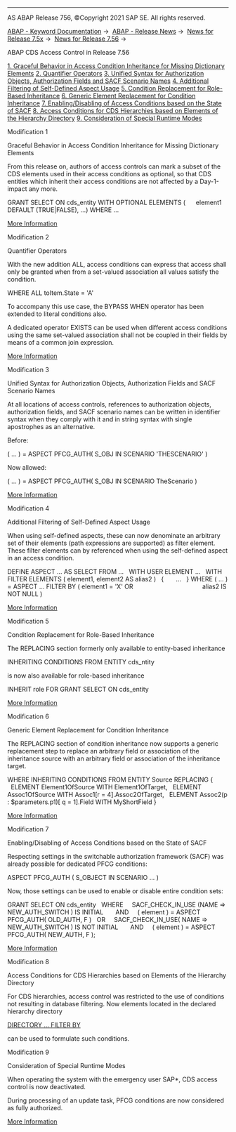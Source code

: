   

* * *

AS ABAP Release 756, ©Copyright 2021 SAP SE. All rights reserved.

[ABAP - Keyword Documentation](javascript:call_link\('abenabap.htm'\)) →  [ABAP - Release News](javascript:call_link\('abennews.htm'\)) →  [News for Release 7.5x](javascript:call_link\('abennews-75.htm'\)) →  [News for Release 7.56](javascript:call_link\('abennews-756.htm'\)) → 

ABAP CDS Access Control in Release 7.56

[1\. Graceful Behavior in Access Condition Inheritance for Missing Dictionary Elements](#!ABAP_MODIFICATION_1@1@)
[2\. Quantifier Operators](#!ABAP_MODIFICATION_2@2@)
[3\. Unified Syntax for Authorization Objects, Authorization Fields and SACF Scenario Names](#!ABAP_MODIFICATION_3@3@)
[4\. Additional Filtering of Self-Defined Aspect Usage](#!ABAP_MODIFICATION_4@4@)
[5\. Condition Replacement for Role-Based Inheritance](#!ABAP_MODIFICATION_5@5@)
[6\. Generic Element Replacement for Condition Inheritance](#!ABAP_MODIFICATION_6@6@)
[7\. Enabling/Disabling of Access Conditions based on the State of SACF](#!ABAP_MODIFICATION_7@7@)
[8\. Access Conditions for CDS Hierarchies based on Elements of the Hierarchy Directory](#!ABAP_MODIFICATION_8@8@)
[9\. Consideration of Special Runtime Modes](#!ABAP_MODIFICATION_9@9@)

Modification 1   

Graceful Behavior in Access Condition Inheritance for Missing Dictionary Elements

From this release on, authors of access controls can mark a subset of the CDS elements used in their access conditions as optional, so that CDS entities which inherit their access conditions are not affected by a Day-1-impact any more.

GRANT SELECT ON cds\_entity WITH OPTIONAL ELEMENTS (
     element1 DEFAULT (TRUE|FALSE), ...) WHERE ...

[More Information](javascript:call_link\('abencds_dcl_role_cond_rule.htm'\))

Modification 2   

Quantifier Operators

With the new addition ALL, access conditions can express that access shall only be granted when from a set-valued association all values satisfy the condition.

WHERE ALL toItem.State = 'A'

To accompany this use case, the BYPASS WHEN operator has been extended to literal conditions also.

A dedicated operator EXISTS can be used when different access conditions using the same set-valued association shall not be coupled in their fields by means of a common join expression.

[More Information](javascript:call_link\('abencds_dcl_role_conditions.htm'\))

Modification 3   

Unified Syntax for Authorization Objects, Authorization Fields and SACF Scenario Names

At all locations of access controls, references to authorization objects, authorization fields, and SACF scenario names can be written in identifier syntax when they comply with it and in string syntax with single apostrophes as an alternative.

Before:

( ... ) = ASPECT PFCG\_AUTH( S\_OBJ IN SCENARIO 'THESCENARIO' )

Now allowed:

( ... ) = ASPECT PFCG\_AUTH( S\_OBJ IN SCENARIO TheScenario )

[More Information](javascript:call_link\('abencds_f1_define_role.htm'\))

Modification 4   

Additional Filtering of Self-Defined Aspect Usage

When using self-defined aspects, these can now denominate an arbitrary set of their elements (path expressions are supported) as filter element. These filter elements can by referenced when using the self-defined aspect in an access condition.

DEFINE ASPECT ... AS SELECT FROM ...
  WITH USER ELEMENT ...
  WITH FILTER ELEMENTS ( element1, element2 AS alias2 )
  {
      ...
  }
WHERE ( ... ) = ASPECT ... FILTER BY ( element1 = 'X' OR
                                       alias2 IS NOT NULL )

[More Information](javascript:call_link\('abencds_f1_cond_aspect.htm'\))

Modification 5   

Condition Replacement for Role-Based Inheritance

The REPLACING section formerly only available to entity-based inheritance

INHERITING CONDITIONS FROM ENTITY cds\_ntity

is now also available for role-based inheritance

INHERIT role FOR GRANT SELECT ON cds\_entity

[More Information](javascript:call_link\('abencds_f1_cond_inherit.htm'\))

Modification 6   

Generic Element Replacement for Condition Inheritance

The REPLACING section of condition inheritance now supports a generic replacement step to replace an arbitrary field or association of the inheritance source with an arbitrary field or association of the inheritance target.

WHERE INHERITING CONDITIONS FROM ENTITY Source REPLACING {
  ELEMENT Element1OfSource WITH Element1OfTarget,
  ELEMENT Assoc1OfSource WITH Assoc1\[r = 4\].Assoc2OfTarget,
  ELEMENT Assoc2(p : $parameters.p1)\[ q = 1\].Field WITH MyShortField }

[More Information](javascript:call_link\('abencds_f1_cond_inherit_replacing.htm'\))

Modification 7   

Enabling/Disabling of Access Conditions based on the State of SACF

Respecting settings in the switchable authorization framework (SACF) was already possible for dedicated PFCG conditions:

ASPECT PFCG\_AUTH ( S\_OBJECT IN SCENARIO ... )

Now, those settings can be used to enable or disable entire condition sets:

GRANT SELECT ON cds\_entity
  WHERE
    SACF\_CHECK\_IN\_USE (NAME => NEW\_AUTH\_SWITCH ) IS INITIAL
      AND
    ( element ) = ASPECT PFCG\_AUTH( OLD\_AUTH, F )
  OR
    SACF\_CHECK\_IN\_USE( NAME => NEW\_AUTH\_SWITCH ) IS NOT INITIAL
      AND
    ( element ) = ASPECT PFCG\_AUTH( NEW\_AUTH, F );

[More Information](javascript:call_link\('abencds_f1_dcl_function.htm'\))

Modification 8   

Access Conditions for CDS Hierarchies based on Elements of the Hierarchy Directory

For CDS hierarchies, access control was restricted to the use of conditions not resulting in database filtering. Now elements located in the declared hierarchy directory

[DIRECTORY ... FILTER BY](abencds_f1_define_hierarchy.htm#!ABAP_ADDITION_4@4@)

can be used to formulate such conditions.

Modification 9   

Consideration of Special Runtime Modes

When operating the system with the emergency user SAP\*, CDS access control is now deactivated.

During processing of an update task, PFCG conditions are now considered as fully authorized.

[More Information](javascript:call_link\('abenauthority_during_update.htm'\))
